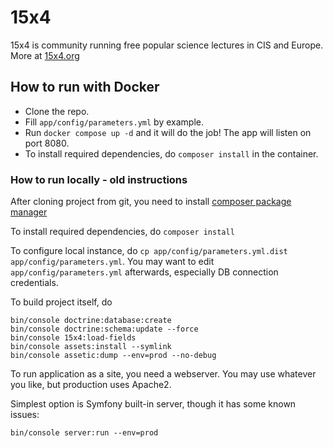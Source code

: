 15x4
====

15x4 is community running free popular science lectures in CIS and Europe. More at [15x4.org](15x4.org)

## How to run with Docker

- Clone the repo.
- Fill `app/config/parameters.yml` by example.
- Run `docker compose up -d` and it will do the job! The app will listen on port 8080.
- To install required dependencies, do `composer install` in the container.

### How to run locally - old instructions

After cloning project from git, you need to install [composer package manager](https://getcomposer.org/doc/00-intro.md#installation-linux-unix-osx)

To install required dependencies, do `composer install`

To configure local instance, do `cp app/config/parameters.yml.dist app/config/parameters.yml`. You may want to edit `app/config/parameters.yml` afterwards, especially DB connection credentials.

To build project itself, do
```
bin/console doctrine:database:create
bin/console doctrine:schema:update --force
bin/console 15x4:load-fields
bin/console assets:install --symlink
bin/console assetic:dump --env=prod --no-debug
```
To run application as a site, you need a webserver. You may use whatever you like, but production uses Apache2.

Simplest option is Symfony built-in server, though it has some known issues:
```
bin/console server:run --env=prod
```
